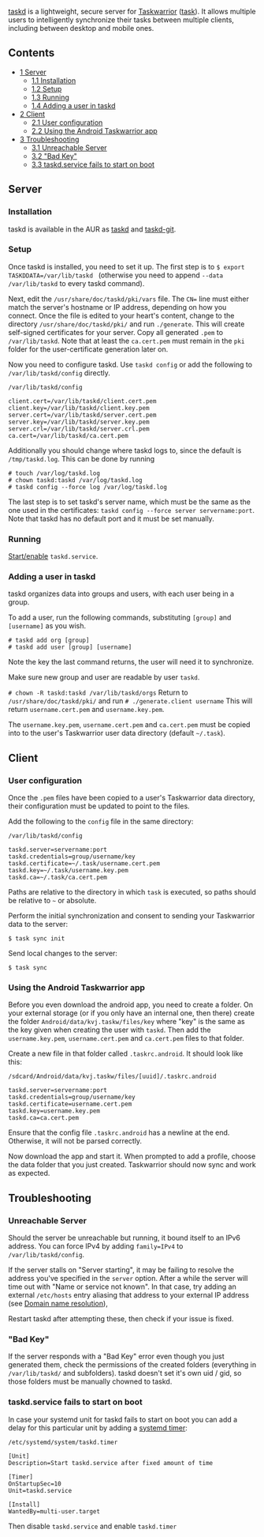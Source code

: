 [taskd](https://github.com/GothenburgBitFactory/taskserver) is a lightweight, secure server for [Taskwarrior](https://en.wikipedia.org/wiki/Taskwarrior "wikipedia:Taskwarrior") ([task](https://www.archlinux.org/packages/?name=task)). It allows multiple users to intelligently synchronize their tasks between multiple clients, including between desktop and mobile ones.

## Contents

*   [1 Server](#Server)
    *   [1.1 Installation](#Installation)
    *   [1.2 Setup](#Setup)
    *   [1.3 Running](#Running)
    *   [1.4 Adding a user in taskd](#Adding_a_user_in_taskd)
*   [2 Client](#Client)
    *   [2.1 User configuration](#User_configuration)
    *   [2.2 Using the Android Taskwarrior app](#Using_the_Android_Taskwarrior_app)
*   [3 Troubleshooting](#Troubleshooting)
    *   [3.1 Unreachable Server](#Unreachable_Server)
    *   [3.2 "Bad Key"](#"Bad_Key")
    *   [3.3 taskd.service fails to start on boot](#taskd.service_fails_to_start_on_boot)

## Server

### Installation

taskd is available in the AUR as [taskd](https://aur.archlinux.org/packages/taskd/) and [taskd-git](https://aur.archlinux.org/packages/taskd-git/).

### Setup

Once taskd is installed, you need to set it up. The first step is to `$ export TASKDDATA=/var/lib/taskd ` (otherwise you need to append `--data /var/lib/taskd` to every taskd command).

Next, edit the `/usr/share/doc/taskd/pki/vars` file. The `CN=` line must either match the server's hostname or IP address, depending on how you connect. Once the file is edited to your heart's content, change to the directory `/usr/share/doc/taskd/pki/` and run `./generate`. This will create self-signed certificates for your server. Copy all generated `.pem` to `/var/lib/taskd`. Note that at least the `ca.cert.pem` must remain in the `pki` folder for the user-certificate generation later on.

Now you need to configure taskd. Use `taskd config` or add the following to `/var/lib/taskd/config` directly.

 `/var/lib/taskd/config` 
```
client.cert=/var/lib/taskd/client.cert.pem
client.key=/var/lib/taskd/client.key.pem
server.cert=/var/lib/taskd/server.cert.pem
server.key=/var/lib/taskd/server.key.pem
server.crl=/var/lib/taskd/server.crl.pem
ca.cert=/var/lib/taskd/ca.cert.pem

```

Additionally you should change where taskd logs to, since the default is `/tmp/taskd.log`. This can be done by running

```
# touch /var/log/taskd.log
# chown taskd:taskd /var/log/taskd.log
# taskd config --force log /var/log/taskd.log
```

The last step is to set taskd's server name, which must be the same as the one used in the certificates: `taskd config --force server servername:port`. Note that taskd has no default port and it must be set manually.

### Running

[Start/enable](/index.php/Start/enable "Start/enable") `taskd.service`.

### Adding a user in taskd

taskd organizes data into groups and users, with each user being in a group.

To add a user, run the following commands, substituting `[group]` and `[username]` as you wish.

```
# taskd add org [group]
# taskd add user [group] [username]

```

Note the key the last command returns, the user will need it to synchronize.

Make sure new group and user are readable by user `taskd`.

 `# chown -R taskd:taskd /var/lib/taskd/orgs` Return to `/usr/share/doc/taskd/pki/` and run `# ./generate.client username` This will return `username.cert.pem` and `username.key.pem`.

The `username.key.pem`, `username.cert.pem` and `ca.cert.pem` must be copied into to the user's Taskwarrior user data directory (default `~/.task`).

## Client

### User configuration

Once the `.pem` files have been copied to a user's Taskwarrior data directory, their configuration must be updated to point to the files.

Add the following to the `config` file in the same directory:

 `/var/lib/taskd/config` 
```
taskd.server=servername:port
taskd.credentials=group/username/key
taskd.certificate=~/.task/username.cert.pem
taskd.key=~/.task/username.key.pem
taskd.ca=~/.task/ca.cert.pem

```

Paths are relative to the directory in which `task` is executed, so paths should be relative to `~` or absolute.

Perform the initial synchronization and consent to sending your Taskwarrior data to the server:

 `$ task sync init` 

Send local changes to the server:

 `$ task sync` 

### Using the Android Taskwarrior app

Before you even download the android app, you need to create a folder. On your external storage (or if you only have an internal one, then there) create the folder `Android/data/kvj.taskw/files/key` where "key" is the same as the key given when creating the user with `taskd`. Then add the `username.key.pem`, `username.cert.pem` and `ca.cert.pem` files to that folder.

Create a new file in that folder called `.taskrc.android`. It should look like this:

 `/sdcard/Android/data/kvj.taskw/files/[uuid]/.taskrc.android` 
```
taskd.server=servername:port
taskd.credentials=group/username/key
taskd.certificate=username.cert.pem
taskd.key=username.key.pem
taskd.ca=ca.cert.pem

```

Ensure that the config file `.taskrc.android` has a newline at the end. Otherwise, it will not be parsed correctly.

Now download the app and start it. When prompted to add a profile, choose the data folder that you just created. Taskwarrior should now sync and work as expected.

## Troubleshooting

### Unreachable Server

Should the server be unreachable but running, it bound itself to an IPv6 address. You can force IPv4 by adding `family=IPv4` to `/var/lib/taskd/config`.

If the server stalls on "Server starting", it may be failing to resolve the address you've specified in the `server` option. After a while the server will time out with "Name or service not known". In that case, try adding an external `/etc/hosts` entry aliasing that address to your external IP address (see [Domain name resolution](/index.php/Domain_name_resolution "Domain name resolution")),

Restart taskd after attempting these, then check if your issue is fixed.

### "Bad Key"

If the server responds with a "Bad Key" error even though you just generated them, check the permissions of the created folders (everything in `/var/lib/taskd/` and subfolders). taskd doesn't set it's own uid / gid, so those folders must be manually chowned to taskd.

### taskd.service fails to start on boot

In case your systemd unit for taskd fails to start on boot you can add a delay for this particular unit by adding a [systemd timer](/index.php/Systemd#Timers "Systemd"):

 `/etc/systemd/system/taskd.timer` 
```
[Unit]
Description=Start taskd.service after fixed amount of time

[Timer]
OnStartupSec=10
Unit=taskd.service

[Install]
WantedBy=multi-user.target

```

Then disable `taskd.service` and enable `taskd.timer`